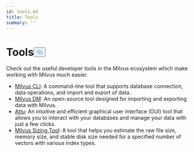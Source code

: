 ```yaml
---
id: tools.md
title: Tools
summary: ''
---
```

<h1 id="Tools" class="common-anchor-header">Tools<button data-href="#Tools" class="anchor-icon" translate="no">
      <svg translate="no"
        aria-hidden="true"
        focusable="false"
        height="20"
        version="1.1"
        viewBox="0 0 16 16"
        width="16"
      >
        <path
          fill="#0092E4"
          fill-rule="evenodd"
          d="M4 9h1v1H4c-1.5 0-3-1.69-3-3.5S2.55 3 4 3h4c1.45 0 3 1.69 3 3.5 0 1.41-.91 2.72-2 3.25V8.59c.58-.45 1-1.27 1-2.09C10 5.22 8.98 4 8 4H4c-.98 0-2 1.22-2 2.5S3 9 4 9zm9-3h-1v1h1c1 0 2 1.22 2 2.5S13.98 12 13 12H9c-.98 0-2-1.22-2-2.5 0-.83.42-1.64 1-2.09V6.25c-1.09.53-2 1.84-2 3.25C6 11.31 7.55 13 9 13h4c1.45 0 3-1.69 3-3.5S14.5 6 13 6z"
        ></path>
      </svg>
    </button></h1><p>Check out the useful developer tools in the Milvus ecosystem which make working with Milvus much easier.</p>
<ul>
<li><a href="/docs/pt/cli_overview.md">Milvus CLI</a>: A command-line tool that supports database connection, data operations, and import and export of data.</li>
<li><a href="/docs/pt/migrate_overview.md">Milvus DM</a>: An open-source tool designed for importing and exporting data with Milvus.</li>
<li><a href="/docs/pt/attu.md">Attu</a>: An intuitive and efficient graphical user interface (GUI) tool that allows you to interact with your databases and manage your data with just a few clicks.</li>
<li><a href="https://milvus.io/tools/sizing/">Milvus Sizing Tool</a>: A tool that helps you estimate the raw file size, memory size, and stable disk size needed for a specified number of vectors with various index types.</li>
</ul>
